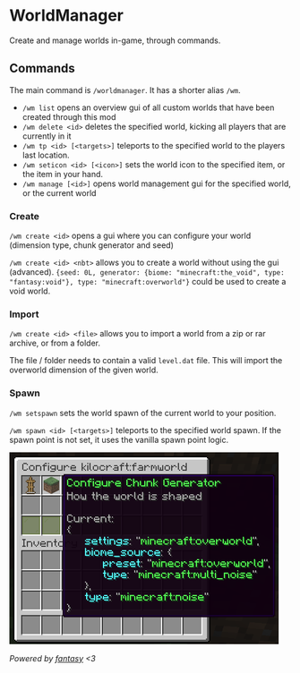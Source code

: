 # WorldManager
Create and manage worlds in-game, through commands.

## Commands
The main command is `/worldmanager`. It has a shorter alias `/wm`.

- `/wm list` opens an overview gui of all custom worlds that have been created through this mod
- `/wm delete <id>` deletes the specified world, kicking all players that are currently in it
- `/wm tp <id> [<targets>]` teleports to the specified world to the players last location.
- `/wm seticon <id> [<icon>]` sets the world icon to the specified item, or the item in your hand.
- `/wm manage [<id>]` opens world management gui for the specified world, or the current world 

### Create
`/wm create <id>` opens a gui where you can configure your world (dimension type, chunk generator and seed)

`/wm create <id> <nbt>` allows you to create a world without using the gui (advanced). `{seed: 0L, generator: {biome: "minecraft:the_void", type: "fantasy:void"}, type: "minecraft:overworld"}` could be used to create a void world.

### Import
`/wm create <id> <file>` allows you to import a world from a zip or rar archive, or from a folder.

The file / folder needs to contain a valid `level.dat` file.
This will import the overworld dimension of the given world.

### Spawn
`/wm setspawn` sets the world spawn of the current world to your position.

`/wm spawn <id> [<targets>]` teleports to the specified world spawn. If the spawn point is not set, it uses the vanilla spawn point logic.

![gui example](media/gui.png)

_Powered by [fantasy](https://github.com/nucleoidmc/fantasy) <3_